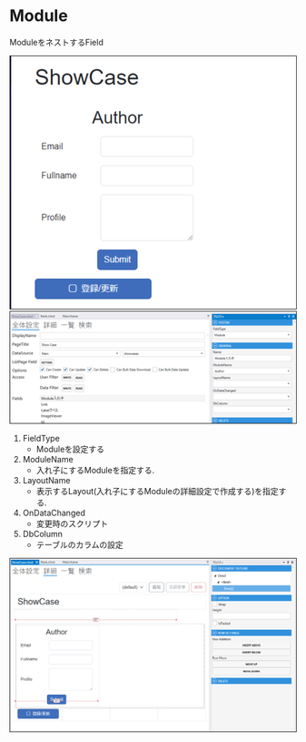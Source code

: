 # Module

ModuleをネストするField

<img src="../../images/Module表示.png" alt="Module表示" title="Module表示" style="border: 1px solid;">

<img src="../../images/Module設定.png" alt="Module設定" title="Module設定" style="border: 1px solid;" >

1. FieldType
    - Moduleを設定する
2. ModuleName
    - 入れ子にするModuleを指定する.
3. LayoutName
    - 表示するLayout(入れ子にするModuleの詳細設定で作成する)を指定する.
4. OnDataChanged
    - 変更時のスクリプト
5. DbColumn
    - テーブルのカラムの設定

<img src="../../images/Module詳細.png" alt="Module詳細" title="Module詳細" style="border: 1px solid;">

